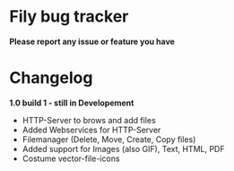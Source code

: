 # Fily bug tracker
**Please report any issue or feature you have**

# Changelog
**1.0 build 1 - still in Developement**
- HTTP-Server to brows and add files
- Added Webservices for HTTP-Server
- Filemanager (Delete, Move, Create, Copy files)
- Added support for Images (also GIF), Text, HTML, PDF
- Costume vector-file-icons

